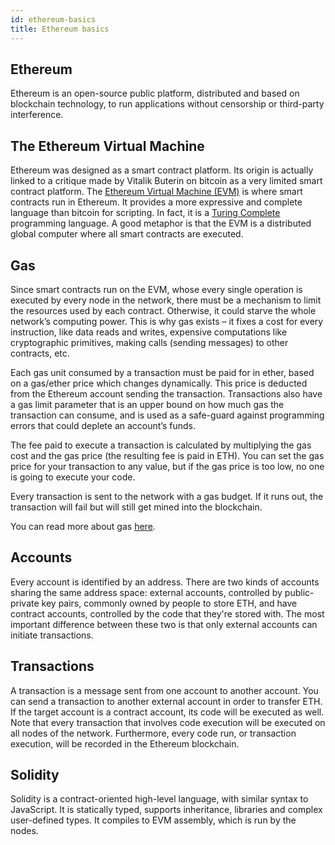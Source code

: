 ```yaml
---
id: ethereum-basics
title: Ethereum basics
---
```


## Ethereum
Ethereum is an open-source public platform, distributed and based on blockchain
technology, to run applications without censorship or third-party
interference.

## The Ethereum Virtual Machine
Ethereum was designed as a smart contract platform. Its origin is actually
linked to a critique made by Vitalik Buterin on bitcoin as a very limited smart
contract platform. The [Ethereum Virtual Machine
(EVM)](http://gavwood.com/Paper.pdf) is where smart contracts run in Ethereum.
It provides a more expressive and complete language than bitcoin for scripting.
In fact, it is a [Turing Complete](https://github.com/ethereum/wiki/wiki/White-Paper#computation-and-turing-completeness)
programming language.  A good metaphor is that the EVM is a distributed global
computer where all smart contracts are executed.

## Gas
Since smart contracts run on the EVM, whose every single operation is executed
by every node in the network, there must be a mechanism to limit the
resources used by each contract. Otherwise, it could starve the whole network’s
computing power. This is why gas exists – it fixes a cost for every
instruction, like data reads and writes, expensive computations like cryptographic primitives,
making calls (sending messages) to other contracts, etc.

Each gas unit consumed by a transaction must be paid for in ether, 
based on a gas/ether price which changes dynamically. This price
is deducted from the Ethereum account sending the transaction. Transactions
also have a gas limit parameter that is an upper bound on how much gas the
transaction can consume, and is used as a safe-guard against programming errors
that could deplete an account’s funds. 

The fee paid to execute a transaction is calculated by multiplying the gas
cost and the gas price (the resulting fee is paid in ETH). You can set the gas
price for your transaction to any value, but if the gas price is too low,
no one is going to execute your code.

Every transaction is sent to the network with a gas budget. If it runs out,
the transaction will fail but will still get mined into the blockchain.

You can read more about gas
[here](https://ethereum.gitbooks.io/frontier-guide/content/costs.html).

## Accounts

Every account is identified by an address. There are two kinds of accounts
sharing the same address space: external accounts,
controlled by public-private key pairs, commonly owned by people to store ETH,
and have contract accounts, controlled by the code that they're stored with. 
The most important difference between these two is that only external accounts
can initiate transactions.

## Transactions
A transaction is a message sent from one account to another account. You can
send a transaction to another external account in order to transfer ETH. If the
target account is a contract account, its code will be executed as well. Note
that every transaction that involves code execution will be executed on all
nodes of the network. Furthermore, every code run, or transaction execution,
will be recorded in the Ethereum blockchain.

## Solidity
Solidity is a contract-oriented high-level language, with similar syntax to
JavaScript. It is statically typed, supports inheritance, libraries and complex
user-defined types. It compiles to EVM assembly, which is run by the nodes.
